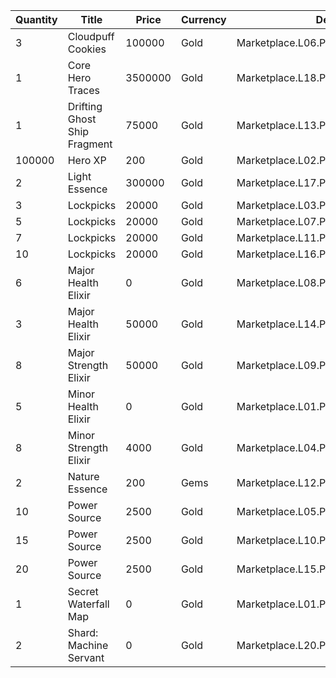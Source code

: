 | Quantity | Title | Price | Currency |  Dev Name |
| -------- | ----- | ----- | -------- |  -------- |
| 3 | Cloudpuff Cookies | 100000 | Gold | Marketplace.L06.Page03.Token.20 |
| 1 | Core Hero Traces | 3500000 | Gold | Marketplace.L18.Page03.Hero.10 |
| 1 | Drifting Ghost Ship Fragment | 75000 | Gold | Marketplace.L13.Page03.MapsMisc.33 |
| 100000 | Hero XP | 200 | Gold | Marketplace.L02.Page03.XP.03 |
| 2 | Light Essence | 300000 | Gold | Marketplace.L17.Page03.Shard.26 |
| 3 | Lockpicks | 20000 | Gold | Marketplace.L03.Page03.MapFragments.03 |
| 5 | Lockpicks | 20000 | Gold | Marketplace.L07.Page03.MapFragments.08 |
| 7 | Lockpicks | 20000 | Gold | Marketplace.L11.Page03.TreasureMap.03 |
| 10 | Lockpicks | 20000 | Gold | Marketplace.L16.Page03.TreasureMap.06 |
| 6 | Major Health Elixir | 0 | Gold | Marketplace.L08.Page03.Free.31 |
| 3 | Major Health Elixir | 50000 | Gold | Marketplace.L14.Page03.ElixirAll.11 |
| 8 | Major Strength Elixir | 50000 | Gold | Marketplace.L09.Page03.MajorElixir.12 |
| 5 | Minor Health Elixir | 0 | Gold | Marketplace.L01.Page03.Free.09 |
| 8 | Minor Strength Elixir | 4000 | Gold | Marketplace.L04.Page03.MinorElixir.12 |
| 2 | Nature Essence | 200 | Gems | Marketplace.L12.Page03.Reagent.29 |
| 10 | Power Source | 2500 | Gold | Marketplace.L05.Page03.PowerSource.03 |
| 15 | Power Source | 2500 | Gold | Marketplace.L10.Page03.PowerSource.06 |
| 20 | Power Source | 2500 | Gold | Marketplace.L15.Page03.PowerSource.09 |
| 1 | Secret Waterfall Map | 0 | Gold | Marketplace.L01.Page3.VIP5.FreeBonus.67 |
| 2 | Shard: Machine Servant | 0 | Gold | Marketplace.L20.Page03.Free.129 |
